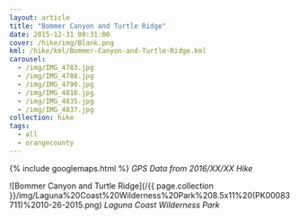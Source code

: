 ```yaml
---
layout: article
title: "Bommer Canyon and Turtle Ridge"
date: 2015-12-31 00:31:00
cover: /hike/img/Blank.png
kml: /hike/kml/Bommer-Canyon-and-Turtle-Ridge.kml
carousel:
  - /img/IMG_4783.jpg
  - /img/IMG_4788.jpg
  - /img/IMG_4790.jpg
  - /img/IMG_4816.jpg
  - /img/IMG_4835.jpg
  - /img/IMG_4837.jpg
collection: hike
tags:
  - all
  - orangecounty
---
```


{% include googlemaps.html %}
*GPS Data from 2016/XX/XX Hike*

![Bommer Canyon and Turtle Ridge](/{{ page.collection }}/img/Laguna%20Coast%20Wilderness%20Park%208.5x11%20(PK00083711)%2010-26-2015.png)
*Laguna Coast Wilderness Park*